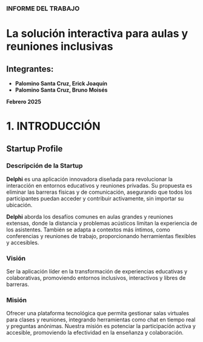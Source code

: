### INFORME DEL TRABAJO
# La solución interactiva para aulas y reuniones inclusivas

## Integrantes:
- **Palomino Santa Cruz, Erick Joaquín**  
- **Palomino Santa Cruz, Bruno Moisés**


**Febrero 2025**











# 1. INTRODUCCIÓN

## Startup Profile

### Descripción de la Startup

**Delphi** es una aplicación innovadora diseñada para revolucionar la interacción en entornos educativos y reuniones privadas. Su propuesta es eliminar las barreras físicas y de comunicación, asegurando que todos los participantes puedan acceder y contribuir activamente, sin importar su ubicación.

**Delphi** aborda los desafíos comunes en aulas grandes y reuniones extensas, donde la distancia y problemas acústicos limitan la experiencia de los asistentes. También se adapta a contextos más íntimos, como conferencias y reuniones de trabajo, proporcionando herramientas flexibles y accesibles.

### Visión

Ser la aplicación líder en la transformación de experiencias educativas y colaborativas, promoviendo entornos inclusivos, interactivos y libres de barreras.

### Misión

Ofrecer una plataforma tecnológica que permita gestionar salas virtuales para clases y reuniones, integrando herramientas como chat en tiempo real y preguntas anónimas. Nuestra misión es potenciar la participación activa y accesible, promoviendo la efectividad en la enseñanza y colaboración.
